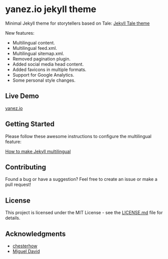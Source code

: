 # yanez.io jekyll theme

Minimal Jekyll theme for storytellers based on Tale: [Jekyll Tale theme](https://github.com/chesterhow/tale)

New features:

- Multilingual content.
- Multilingual feed.xml.
- Multilingual sitemap.xml.
- Removed pagination plugin.
- Added social media head content.
- Added favicons in multiple formats.
- Support for Google Analytics.
- Some personal style changes.

## Live Demo

[yanez.io](https://yanez.io/en)

## Getting Started

Please follow these awesome instructions to configure the multilingual feature:

[How to make Jekyll multilingual](http://migueldavid.eu/en/2017/04/04/how-to-make-jekyll-multilingual/)

## Contributing

Found a bug or have a suggestion? Feel free to create an issue or make a pull request!

## License

This project is licensed under the MIT License - see the [LICENSE.md](LICENSE.md) file for details.

## Acknowledgments

* [chesterhow](https://github.com/chesterhow)
* [Miguel David](http://migueldavid.eu)
